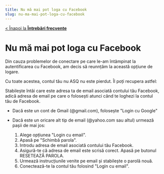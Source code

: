 ```yaml
---
title: Nu mă mai pot loga cu Facebook
slug: nu-ma-mai-pot-loga-cu-facebook
---
```


[< Înapoi la **Întrebări frecvente**](/intrebari-frecvente/)

# Nu mă mai pot loga cu Facebook

Din cauza problemelor de conectare pe care le-am întâmpinat la autentificarea cu Facebook, am decis să reunnțăm la această opțiune de logare.

Cu toate acestea, contul tău nu ASQ nu este pierdut. Îl poți recupera astfel:

Stabilește întâi care este adresa ta de email asociată contului tău Facebook, adică adresa de email pe care o folosești atunci când te loghezi la contul tău de Facebook.

- Dacă este un cont de Gmail (@gmail.com), folosește "Login cu Google"

- Dacă este un oricare alt tip de email (@yahoo.com sau altul) urmează pașii de mai jos:

  1. Alege opțiunea "Login cu email".
  2. Apasă pe "Schimbă parola".
  3. Introdu adresa de email asociată contului tău Facebook.
  4. Asigură-te că adresa de email este scrisă corect. Apasă pe butonul RESETEAZĂ PAROLA.
  5. Urmează instrucțiunile venite pe email și stabilește o parolă nouă.
  6. Conectează-te la contul tău folosind "Login cu email".
